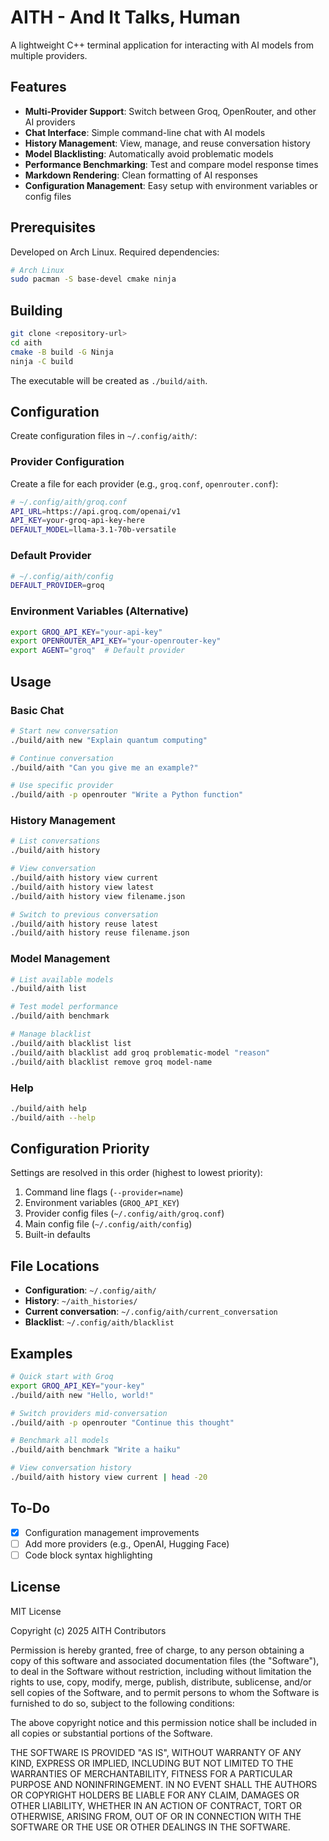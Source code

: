 # AITH - And It Talks, Human

A lightweight C++ terminal application for interacting with AI models from multiple providers.

## Features

- **Multi-Provider Support**: Switch between Groq, OpenRouter, and other AI providers
- **Chat Interface**: Simple command-line chat with AI models  
- **History Management**: View, manage, and reuse conversation history
- **Model Blacklisting**: Automatically avoid problematic models
- **Performance Benchmarking**: Test and compare model response times
- **Markdown Rendering**: Clean formatting of AI responses
- **Configuration Management**: Easy setup with environment variables or config files

## Prerequisites

Developed on Arch Linux. Required dependencies:

```bash
# Arch Linux
sudo pacman -S base-devel cmake ninja
```

## Building

```bash
git clone <repository-url>
cd aith
cmake -B build -G Ninja
ninja -C build
```

The executable will be created as `./build/aith`.

## Configuration

Create configuration files in `~/.config/aith/`:

### Provider Configuration

Create a file for each provider (e.g., `groq.conf`, `openrouter.conf`):

```bash
# ~/.config/aith/groq.conf
API_URL=https://api.groq.com/openai/v1
API_KEY=your-groq-api-key-here
DEFAULT_MODEL=llama-3.1-70b-versatile
```

### Default Provider

```bash
# ~/.config/aith/config  
DEFAULT_PROVIDER=groq
```

### Environment Variables (Alternative)

```bash
export GROQ_API_KEY="your-api-key"
export OPENROUTER_API_KEY="your-openrouter-key"
export AGENT="groq"  # Default provider
```

## Usage

### Basic Chat

```bash
# Start new conversation
./build/aith new "Explain quantum computing"

# Continue conversation  
./build/aith "Can you give me an example?"

# Use specific provider
./build/aith -p openrouter "Write a Python function"
```

### History Management

```bash
# List conversations
./build/aith history

# View conversation
./build/aith history view current
./build/aith history view latest  
./build/aith history view filename.json

# Switch to previous conversation
./build/aith history reuse latest
./build/aith history reuse filename.json
```

### Model Management

```bash
# List available models
./build/aith list

# Test model performance
./build/aith benchmark

# Manage blacklist
./build/aith blacklist list
./build/aith blacklist add groq problematic-model "reason"
./build/aith blacklist remove groq model-name
```

### Help

```bash
./build/aith help
./build/aith --help
```

## Configuration Priority

Settings are resolved in this order (highest to lowest priority):

1. Command line flags (`--provider=name`)
2. Environment variables (`GROQ_API_KEY`)
3. Provider config files (`~/.config/aith/groq.conf`)
4. Main config file (`~/.config/aith/config`)
5. Built-in defaults

## File Locations

- **Configuration**: `~/.config/aith/`
- **History**: `~/aith_histories/`
- **Current conversation**: `~/.config/aith/current_conversation`
- **Blacklist**: `~/.config/aith/blacklist`

## Examples

```bash
# Quick start with Groq
export GROQ_API_KEY="your-key"
./build/aith new "Hello, world!"

# Switch providers mid-conversation
./build/aith -p openrouter "Continue this thought"

# Benchmark all models
./build/aith benchmark "Write a haiku"

# View conversation history
./build/aith history view current | head -20
```

## To-Do

- [x] Configuration management improvements
- [ ] Add more providers (e.g., OpenAI, Hugging Face)
- [ ] Code block syntax highlighting

## License

MIT License

Copyright (c) 2025 AITH Contributors

Permission is hereby granted, free of charge, to any person obtaining a copy
of this software and associated documentation files (the "Software"), to deal
in the Software without restriction, including without limitation the rights
to use, copy, modify, merge, publish, distribute, sublicense, and/or sell
copies of the Software, and to permit persons to whom the Software is
furnished to do so, subject to the following conditions:

The above copyright notice and this permission notice shall be included in all
copies or substantial portions of the Software.

THE SOFTWARE IS PROVIDED "AS IS", WITHOUT WARRANTY OF ANY KIND, EXPRESS OR
IMPLIED, INCLUDING BUT NOT LIMITED TO THE WARRANTIES OF MERCHANTABILITY,
FITNESS FOR A PARTICULAR PURPOSE AND NONINFRINGEMENT. IN NO EVENT SHALL THE
AUTHORS OR COPYRIGHT HOLDERS BE LIABLE FOR ANY CLAIM, DAMAGES OR OTHER
LIABILITY, WHETHER IN AN ACTION OF CONTRACT, TORT OR OTHERWISE, ARISING FROM,
OUT OF OR IN CONNECTION WITH THE SOFTWARE OR THE USE OR OTHER DEALINGS IN THE
SOFTWARE.
